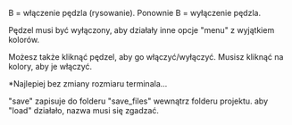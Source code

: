 B = włączenie pędzla (rysowanie).
Ponownie B = wyłączenie pędzla.

Pędzel musi być wyłączony, aby działały inne opcje "menu" z wyjątkiem kolorów.

Możesz także kliknąć pędzel, aby go włączyć/wyłączyć. Musisz kliknąć na kolory, aby je włączyć.

*Najlepiej bez zmiany rozmiaru terminala...

"save" zapisuje do folderu "save_files" wewnątrz folderu projektu.
aby "load" działało, nazwa musi się zgadzać.
